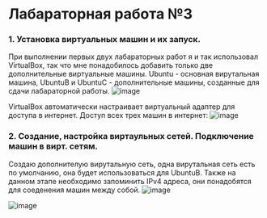 # Лабараторная работа №3
### 1. Установка виртуальных машин и их запуск.
При выполнении первых двух лабараторных работ я и так использовал VirtualBox, так что мне понадобилось добавить только две дополнительные виртуальные машины. Ubuntu - основная вирутальная машина, UbuntuB и UbuntuC - дополнительные машины, созданные для сдачи лабараторной работы. <tb>
![image](https://github.com/user-attachments/assets/83b497a0-41a4-4647-85e2-70c11ca87a0e)

VirtualBox автоматически настраивает виртуальный адаптер для доступа в интернет. Доступ всех трех машин в интернет:<tb>
![image](https://github.com/user-attachments/assets/2d7edf84-edd6-497b-898a-430e0c747654)

### 2. Создание, настройка виртаульных сетей. Подключение машин в вирт. сетям.

Создаю дополнителую вирутальную сеть, одна вирутальная сеть есть по умолчанию, она будет использоваться для UbuntuB. Также на данном этапе необходимо запоминить IPv4 адреса, они понадобятся для соеденения машин между собой. <tb>
![image](https://github.com/user-attachments/assets/ec9e4a5f-29d4-49ca-91c9-b4f7c87287e1)

![image](https://github.com/user-attachments/assets/64ac3f15-7eef-417e-a12c-3f764ecc596d) <tb>






